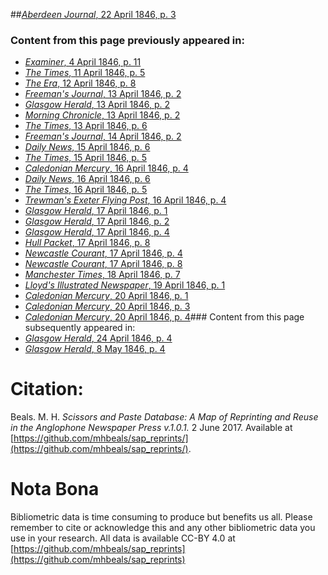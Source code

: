 ##[*Aberdeen Journal*, 22 April 1846, p. 3](https://mhbeals.github.io/sap_html/Aberdeen-Journal/Aberdeen-Journal-22-April-1846-p-3)

### Content from this page previously appeared in:
+ [*Examiner*, 4 April 1846, p. 11](https://mhbeals.github.io/sap_html/Examiner/Examiner-4-April-1846-p-11)
+ [*The Times*, 11 April 1846, p. 5](https://mhbeals.github.io/sap_html/The-Times/The-Times-11-April-1846-p-5)
+ [*The Era*, 12 April 1846, p. 8](https://mhbeals.github.io/sap_html/The-Era/The-Era-12-April-1846-p-8)
+ [*Freeman's Journal*, 13 April 1846, p. 2](https://mhbeals.github.io/sap_html/Freeman's-Journal/Freeman's-Journal-13-April-1846-p-2)
+ [*Glasgow Herald*, 13 April 1846, p. 2](https://mhbeals.github.io/sap_html/Glasgow-Herald/Glasgow-Herald-13-April-1846-p-2)
+ [*Morning Chronicle*, 13 April 1846, p. 2](https://mhbeals.github.io/sap_html/Morning-Chronicle/Morning-Chronicle-13-April-1846-p-2)
+ [*The Times*, 13 April 1846, p. 6](https://mhbeals.github.io/sap_html/The-Times/The-Times-13-April-1846-p-6)
+ [*Freeman's Journal*, 14 April 1846, p. 2](https://mhbeals.github.io/sap_html/Freeman's-Journal/Freeman's-Journal-14-April-1846-p-2)
+ [*Daily News*, 15 April 1846, p. 6](https://mhbeals.github.io/sap_html/Daily-News/Daily-News-15-April-1846-p-6)
+ [*The Times*, 15 April 1846, p. 5](https://mhbeals.github.io/sap_html/The-Times/The-Times-15-April-1846-p-5)
+ [*Caledonian Mercury*, 16 April 1846, p. 4](https://mhbeals.github.io/sap_html/Caledonian-Mercury/Caledonian-Mercury-16-April-1846-p-4)
+ [*Daily News*, 16 April 1846, p. 6](https://mhbeals.github.io/sap_html/Daily-News/Daily-News-16-April-1846-p-6)
+ [*The Times*, 16 April 1846, p. 5](https://mhbeals.github.io/sap_html/The-Times/The-Times-16-April-1846-p-5)
+ [*Trewman's Exeter Flying Post*, 16 April 1846, p. 4](https://mhbeals.github.io/sap_html/Trewman's-Exeter-Flying-Post/Trewman's-Exeter-Flying-Post-16-April-1846-p-4)
+ [*Glasgow Herald*, 17 April 1846, p. 1](https://mhbeals.github.io/sap_html/Glasgow-Herald/Glasgow-Herald-17-April-1846-p-1)
+ [*Glasgow Herald*, 17 April 1846, p. 2](https://mhbeals.github.io/sap_html/Glasgow-Herald/Glasgow-Herald-17-April-1846-p-2)
+ [*Glasgow Herald*, 17 April 1846, p. 4](https://mhbeals.github.io/sap_html/Glasgow-Herald/Glasgow-Herald-17-April-1846-p-4)
+ [*Hull Packet*, 17 April 1846, p. 8](https://mhbeals.github.io/sap_html/Hull-Packet/Hull-Packet-17-April-1846-p-8)
+ [*Newcastle Courant*, 17 April 1846, p. 4](https://mhbeals.github.io/sap_html/Newcastle-Courant/Newcastle-Courant-17-April-1846-p-4)
+ [*Newcastle Courant*, 17 April 1846, p. 8](https://mhbeals.github.io/sap_html/Newcastle-Courant/Newcastle-Courant-17-April-1846-p-8)
+ [*Manchester Times*, 18 April 1846, p. 7](https://mhbeals.github.io/sap_html/Manchester-Times/Manchester-Times-18-April-1846-p-7)
+ [*Lloyd's Illustrated Newspaper*, 19 April 1846, p. 1](https://mhbeals.github.io/sap_html/Lloyd's-Illustrated-Newspaper/Lloyd's-Illustrated-Newspaper-19-April-1846-p-1)
+ [*Caledonian Mercury*, 20 April 1846, p. 1](https://mhbeals.github.io/sap_html/Caledonian-Mercury/Caledonian-Mercury-20-April-1846-p-1)
+ [*Caledonian Mercury*, 20 April 1846, p. 3](https://mhbeals.github.io/sap_html/Caledonian-Mercury/Caledonian-Mercury-20-April-1846-p-3)
+ [*Caledonian Mercury*, 20 April 1846, p. 4](https://mhbeals.github.io/sap_html/Caledonian-Mercury/Caledonian-Mercury-20-April-1846-p-4)### Content from this page subsequently appeared in:
+ [*Glasgow Herald*, 24 April 1846, p. 4](https://mhbeals.github.io/sap_html/Glasgow-Herald/Glasgow-Herald-24-April-1846-p-4)
+ [*Glasgow Herald*, 8 May 1846, p. 4](https://mhbeals.github.io/sap_html/Glasgow-Herald/Glasgow-Herald-8-May-1846-p-4)
                    
# Citation: 

Beals. M. H. *Scissors and Paste Database: A Map of Reprinting and Reuse in the Anglophone Newspaper Press v.1.0.1.* 2 June 2017. Available at [https://github.com/mhbeals/sap_reprints/](https://github.com/mhbeals/sap_reprints/). 
                    
# Nota Bona

Bibliometric data is time consuming to produce but benefits us all. Please remember to cite or acknowledge this and any other bibliometric data you use in your research. All data is available CC-BY 4.0 at [https://github.com/mhbeals/sap_reprints](https://github.com/mhbeals/sap_reprints)